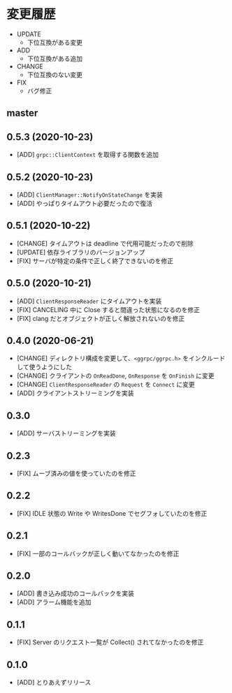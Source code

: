 # 変更履歴

- UPDATE
    - 下位互換がある変更
- ADD
    - 下位互換がある追加
- CHANGE
    - 下位互換のない変更
- FIX
    - バグ修正

## master

## 0.5.3 (2020-10-23)

- [ADD] `grpc::ClientContext` を取得する関数を追加

## 0.5.2 (2020-10-23)

- [ADD] `ClientManager::NotifyOnStateChange` を実装
- [ADD] やっぱりタイムアウト必要だったので復活

## 0.5.1 (2020-10-22)

- [CHANGE] タイムアウトは deadline で代用可能だったので削除
- [UPDATE] 依存ライブラリのバージョンアップ
- [FIX] サーバが特定の条件で正しく終了できないのを修正

## 0.5.0 (2020-10-21)

- [ADD] `ClientResponseReader` にタイムアウトを実装
- [FIX] CANCELING 中に Close すると間違った状態になるのを修正
- [FIX] clang だとオブジェクトが正しく解放されないのを修正

## 0.4.0 (2020-06-21)

- [CHANGE] ディレクトリ構成を変更して、`<ggrpc/ggrpc.h>` をインクルードして使うようにした
- [CHANGE] クライアントの `OnReadDone`, `OnResponse` を `OnFinish` に変更
- [CHANGE] `ClientResponseReader` の `Request` を `Connect` に変更
- [ADD] クライアントストリーミングを実装

## 0.3.0

- [ADD] サーバストリーミングを実装

## 0.2.3

- [FIX] ムーブ済みの値を使っていたのを修正

## 0.2.2

- [FIX] IDLE 状態の Write や WritesDone でセグフォしていたのを修正

## 0.2.1

- [FIX] 一部のコールバックが正しく動いてなかったのを修正

## 0.2.0

- [ADD] 書き込み成功のコールバックを実装
- [ADD] アラーム機能を追加

## 0.1.1

- [FIX] Server のリクエスト一覧が Collect() されてなかったのを修正

## 0.1.0

- [ADD] とりあえずリリース
